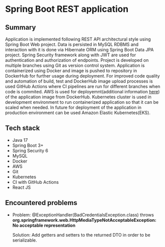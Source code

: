 <h1>Spring Boot REST application</h1>

<h2>Summary</h2>
<p>
Application is implemented following REST API architectural style using Spring Boot Web project.
Data is persisted in MySQL RDBMS and interaction with it is done via Hibernate ORM using
Spring Boot Data JPA project. Spring Security framework along with JWT are used for authentication and authorization of endpoints.
Project is developed on multiple branches using Git as version control system.
Application is containerized using Docker and image is pushed to repository in DockerHub for further usage during deployment.
For improved code quality and automation of build, test and DockerHub image upload processes is used GitHub Actions
where CI pipelines are run for different branches when code is commited. AWS is used for 
deployemnt(additional information <a href="./aws_cdk/README.md">here</a>) of the application image from DockerHub.
Kubernetes cluster is used in development environment to run containerized application
so that it can be scaled when needed. In future for deployment of the application in production environment can be
used Amazon Elastic Kubernetes(EKS). 
</p>

<h2>Tech stack</h2>
<ul>
    <li>Java 17</li>
    <li>Spring Boot 3+</li>
    <li>Spring Security 6</li>
    <li>MySQL</li>
    <li>Docker</li>
    <li>AWS</li>
    <li>Git</li>
    <li>Kubernetes</li>
    <li>CI with GitHub Actions</li>
    <li>React JS</li>
</ul> 

<h2>Encountered problems</h2>
<ul>
    <li>
        <p>Problem: @ExceptionHandler(BadCredentialsException.class) throws <b>org.springframework.web.HttpMediaTypeNotAcceptableException: No acceptable representation</b></p>
        <p>Solution: Add getters and setters to the returned DTO in order to be serializable.</p>    
    </li>
</ul>